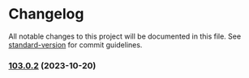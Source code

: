 # Changelog

All notable changes to this project will be documented in this file. See [standard-version](https://github.com/conventional-changelog/standard-version) for commit guidelines.

### [103.0.2](https://github.com/alex-lit/lint-kit/compare/v9.0.14...v103.0.2) (2023-10-20)
